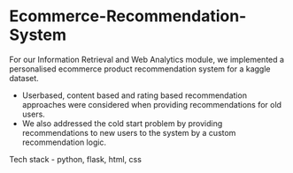 # Ecommerce-Recommendation-System

For our Information Retrieval and Web Analytics module, we implemented a personalised ecommerce product recommendation system for a kaggle dataset.

* Userbased, content based and rating based recommendation approaches were considered when providing recommendations for old users.
* We also addressed the cold start problem by providing recommendations to new users to the system by a custom recommendation logic.

Tech stack - python, flask, html, css

